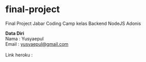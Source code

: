 # final-project
Final Project Jabar Coding Camp kelas Backend NodeJS Adonis

**Data Diri**\
Nama : Yusyaepul\
Email : yusyaepul@gmail.com
\
\
Link heroku : 

